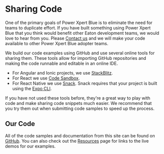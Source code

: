 # Sharing Code

One of the primary goals of Power Xpert Blue is to eliminate the need for teams to duplicate effort. If you have built something using Power Xpert Blue that you think would benefit other Eaton development teams, we would love to hear from you. Please [Contact us](/community/contactus) and we will make your code available to other Power Xpert Blue adopter teams.

We build our code examples using GitHub and use several online tools for sharing them. These tools allow for importing GitHub repositories and making the code runnable and editable in an online IDE.

- For Angular and Ionic projects, we use [StackBlitz](http://www.stackblitz.com). 
- For React we use [Code Sandbox](https://codesandbox.io).
- For React Native we use [Snack](https://snack.expo.io/). Snack requires that your project is built using the [Expo CLI](https://docs.expo.io/versions/latest/workflow/expo-cli/).

If you have not used these tools before, they're a great way to play with code and make sharing code snippets much easier. We recommend that you try them out when submitting code samples to speed up the process.

## Our Code

All of the code samples and documentation from this site can be found on [GitHub](https://github.com/pxblue). You can also check out the [Resources](/resources) page for links to the live demos for our examples.